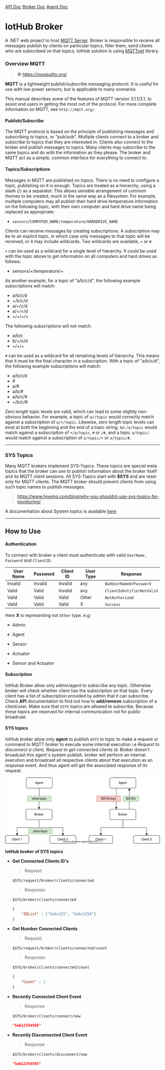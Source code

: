 <div class="page-header">
    <a class="btn" href="./api_doc">API Doc</a>
    <a class="btn" href="./broker_doc">Broker Doc</a>
    <a class="btn" href="./agent_doc">Agent Doc</a>
</div>






# IotHub Broker

A .NET web project to host [MQTT Server](https://github.com/chkr1011/MQTTnet). Broker is responsible to receive all messages publish by clients on particular topics, filter them, send clients who are subscribed on that topics. IotHub solution is using [MQTTnet](https://github.com/chkr1011/MQTTnet) library.



### Overview MQTT

>  **©** https://mosquitto.org/

**MQTT** is a lightweight publish/subscribe messaging protocol. It is useful for use with low power sensors, but is applicable to many scenarios.

This manual describes some of the features of MQTT version 3.1.1/3.1, to assist end users in getting the most out of the protocol. For more complete information on MQTT, see `http://mqtt.org/`.



#### Publish/Subscribe

The MQTT protocol is based on the principle of publishing messages and subscribing to topics, or "pub/sub". Multiple clients connect to a broker and subscribe to topics that they are interested in. Clients also connect to the broker and publish messages to topics. Many clients may subscribe to the same topics and do with the information as they please. The broker and MQTT act as a simple, common interface for everything to connect to. 



#### Topics/Subscriptions

Messages in MQTT are published on topics. There is no need to configure a topic, publishing on it is enough. Topics are treated as a hierarchy, using a slash (/) as a separator. This allows sensible arrangement of common themes to be created, much in the same way as a filesystem. For example, multiple computers may all publish their hard drive temperature information on the following topic, with their own computer and hard drive name being replaced as appropriate:

- `sensors/COMPUTER_NAME/temperature/HARDDRIVE_NAME`

Clients can receive messages by creating subscriptions. A subscription may be to an explicit topic, in which case only messages to that topic will be received, or it may include wildcards. Two wildcards are available, `+` or `#`.

`+` can be used as a wildcard for a single level of hierarchy. It could be used with the topic above to get information on all computers and hard drives as follows:

- sensors/+/temperature/+

As another example, for a topic of "a/b/c/d", the following example subscriptions will match:

- a/b/c/d
- +/b/c/d
- a/+/c/d
- a/+/+/d
- +/+/+/+

The following subscriptions will not match:

- a/b/c
- b/+/c/d
- +/+/+

`#` can be used as a wildcard for all remaining levels of hierarchy. This means that it must be the final character in a subscription. With a topic of "a/b/c/d", the following example subscriptions will match:

- a/b/c/d
- \#
- a/#
- a/b/#
- a/b/c/#
- +/b/c/#

Zero length topic levels are valid, which can lead to some slightly non-obvious behavior. For example, a topic of `a//topic` would correctly match against a subscription of `a/+/topic`. Likewise, zero length topic levels can exist at both the beginning and the end of a topic string, so `/a/topic` would match against a subscription of `+/a/topic`, `#` or `/#`, and a topic `a/topic/` would match against a subscription of `a/topic/+` or `a/topic/#`.

***



### SYS Topics

Many MQTT brokers implement SYS-Topics. These topics are special meta topics that the broker can use to publish information about the broker itself and its MQTT client sessions. All SYS-Topics start with **$SYS** and are read-only for MQTT clients. The MQTT broker should prevent clients from using such topic names to publish messages. 

> https://www.hivemq.com/blog/why-you-shouldnt-use-sys-topics-for-monitoring/

A documentation about System topics is available [here](https://github.com/mqtt/mqtt.github.io/wiki/SYS-Topics)

***



## How to Use

#### Authentication

To connect with broker a client must authenticate with valid `UserName` , `Password` and `ClientID`. 

| User Name | Password | Client ID | User Type | Response                   |
| --------- | -------- | --------- | --------- | -------------------------- |
| Invalid   | Invalid  | Invalid   | any       | `BadUserNameOrPassword`    |
| Valid     | Valid    | Invalid   | any       | `ClientIdentifierNotValid` |
| Valid     | Valid    | Valid     | Other     | `NotAuthorized`            |
| Valid     | Valid    | Valid     | X         | `Success`                  |

Here **X** is representing not `Other` type. e.g:

* Admin

* Agent

* Sensor

* Actuator

* Sensor and Actuator

  

#### Subscription

IotHub Broker allow only admin/agent to subscribe any topic. Otherwise broker will check whether client has the subscription on that topic. Every client has a list of subscription provided by admin that it can subscribe. Check **API** documentation to find out how to **add/remove** subscription of a client/user. Make sure that `$SYS` topics are allowed to subscribe. Because these topics are reserved for internal communication not for public broadcast.



#### SYS topics

IotHub broker allow only **agent** to publish `$SYS` to topic to make a request or command to MQTT broker to execute some internal execution i.e  *Request to disconnect a client, Request to get connected clients id*. Broker doesn't broadcast this agent`s system publish. broker will perform an internal execution and broadcast all respective clients about that execution as an response event. And thus agent will get the associated response of its request.



<p align="center">
	<img src="./images/system_topics.svg" />
</p>





**IotHub broker of SYS topics**

* **Get Connected Clients ID's**

  > Request:

  `$SYS/request/broker/clients/connected`

  > Response:

  `$SYS/broker/clients/connected`

  ```json
  {
      "IDList" : ["5abc123", "5abc1254"]
  }
  ```

  

* **Get Number Connected Clients**

  > Request:

  `$SYS/request/broker/clients/connected/count`

  > Response:

  `$SYS/broker/clients/connected/count`

  ```json
  {
      "Count" : 2
  }
  ```

* **Recently Connected Client Event**

  > Response

  `$SYS/broker/clients/connect/new`

  ```json
  "5ab12354565"
  ```

  

* **Recently Disconnected Client Event**

  > Response

  `$SYS/broker/clients/disconnect/new`

  ```json
  "5ab12354565"
  ```

  
